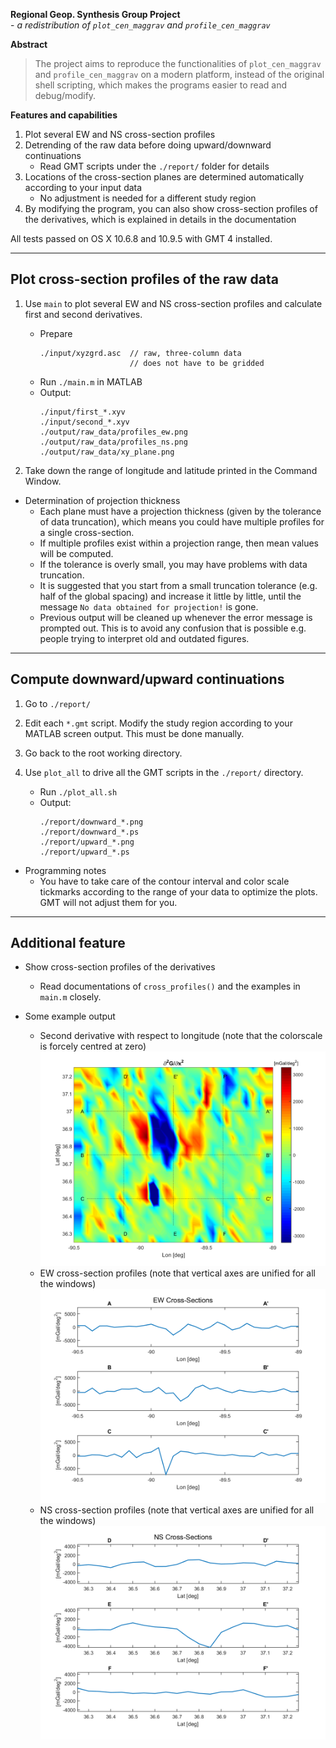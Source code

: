 **Regional Geop. Synthesis Group Project** <br>
    - *a redistribution of `plot_cen_maggrav` and `profile_cen_maggrav`*

**Abstract**
> The project aims to reproduce the functionalities of `plot_cen_maggrav` and
> `profile_cen_maggrav` on a modern platform, instead of the original shell
> scripting, which makes the programs easier to read and debug/modify.

**Features and capabilities**
1) Plot several EW and NS cross-section profiles
2) Detrending of the raw data before doing upward/downward continuations
   - Read GMT scripts under the `./report/` folder for details
3) Locations of the cross-section planes are determined automatically according
   to your input data
   - No adjustment is needed for a different study region
4) By modifying the program, you can also show cross-section profiles of the
   derivatives, which is explained in details in the documentation

All tests passed on OS X 10.6.8 and 10.9.5 with GMT 4 installed.


-------------------------------------------------------------
 Plot cross-section profiles of the raw data
-------------------------------------------------------------

1. Use `main` to plot several EW and NS cross-section profiles and calculate
    first and second derivatives.
   - Prepare
     ```
     ./input/xyzgrd.asc  // raw, three-column data
                         // does not have to be gridded
     ```
   - Run `./main.m` in MATLAB
   - Output:
     ```
     ./input/first_*.xyv
     ./input/second_*.xyv
     ./output/raw_data/profiles_ew.png
     ./output/raw_data/profiles_ns.png
     ./output/raw_data/xy_plane.png
     ```

2. Take down the range of longitude and latitude printed in the Command Window.

* Determination of projection thickness
  - Each plane must have a projection thickness (given by the tolerance of data
    truncation), which means you could have multiple profiles for a single
    cross-section.
  - If multiple profiles exist within a projection range, then mean values will
    be computed.
  - If the tolerance is overly small, you may have problems with data
    truncation.
  - It is suggested that you start from a small truncation tolerance (e.g. half
    of the global spacing) and increase it little by little, until the message
    `No data obtained for projection!` is gone.
  - Previous output will be cleaned up whenever the error message is prompted
    out. This is to avoid any confusion that is possible e.g. people trying to
    interpret old and outdated figures.


-------------------------------------------------------------
 Compute downward/upward continuations
-------------------------------------------------------------

1. Go to `./report/`

2. Edit each `*.gmt` script. Modify the study region according to your MATLAB
    screen output. This must be done manually.

3. Go back to the root working directory.

4. Use `plot_all` to drive all the GMT scripts in the `./report/` directory.
   - Run `./plot_all.sh`
   - Output:
     ```
     ./report/downward_*.png
     ./report/downward_*.ps
     ./report/upward_*.png
     ./report/upward_*.ps
     ```

* Programming notes
  - You have to take care of the contour interval and color scale tickmarks
      according to the range of your data to optimize the plots. GMT will not
      adjust them for you.


-------------------------------------------------------------
 Additional feature
-------------------------------------------------------------

* Show cross-section profiles of the derivatives
  - Read documentations of `cross_profiles()` and the examples in `main.m`
    closely.

* Some example output
  - Second derivative with respect to longitude (note that the colorscale is
    forcely centred at zero)
    ![xy_plane](./output/second_xx/xy_plane.png)
  - EW cross-section profiles (note that vertical axes are unified for all the
    windows)
    ![profiles_ew](./output/second_xx/profiles_ew.png)
  - NS cross-section profiles (note that vertical axes are unified for all the
    windows)
    ![profiles_ns](./output/second_xx/profiles_ns.png)
